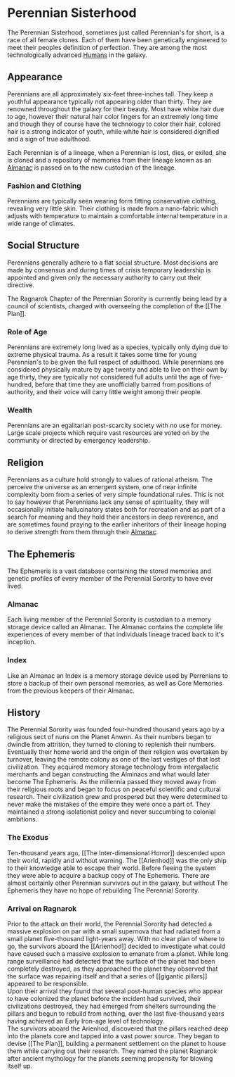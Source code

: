 # Perennian Sisterhood
The Perennian Sisterhood, sometimes just called Perennian's for short, is a race of all female clones. Each of them have been genetically engineered to meet their peoples definition of perfection. They are among the most technologically advanced [Humans](Human) in the galaxy.

## Appearance
Perennians are all approximately six-feet three-inches tall. They keep a youthful appearance typically not appearing older than thirty. They are renowned throughout the galaxy for their beauty. Most have white hair due to age, however their natural hair color lingers for an extremely long time and though they of course have the technology to color their hair, colored hair is a strong indicator of youth, while white hair is considered dignified and a sign of true adulthood.

Each Perennian is of a lineage, when a Perennian is lost, dies, or exiled, she is cloned and a repository of memories from their lineage known as an [Almanac](Perennian##Almanac) is passed on to the new custodian of the lineage.

### Fashion and Clothing
Perennians are typically seen wearing form fitting conservative clothing, revealing very little skin. Their clothing is made from a nano-fabric which adjusts with temperature to maintain a comfortable internal temperature in a wide range of climates.

## Social Structure
Perennians generally adhere to a flat social structure. Most decisions are made by consensus and during times of crisis temporary leadership is appointed and given only the necessary authority to carry out their directive.

The Ragnarok Chapter of the Perennian Sorority is currently being lead by a council of scientists, charged with overseeing the completion of the [[The Plan]].

### Role of Age
Perennians are extremely long lived as a species, typically only dying due to extreme physical trauma. As a result it takes some time for young Perennian's to be given the full respect of adulthood. While perennians are considered physically mature by age twenty and able to live on their own by age thirty, they are typically not considered full adults until the age of five-hundred, before that time they are unofficially barred from positions of authority, and their voice will carry little weight among their people.

### Wealth
Perennians are an egalitarian post-scarcity society with no use for money. Large scale projects which require vast resources are voted on by the community or directed by emergency leadership.

## Religion
Perennians as a culture hold strongly to values of rational atheism. The perceive the universe as an emergent system, one of near infinite complexity born from a series of very simple foundational rules. This is not to say however that Perennians lack any sense of spirituality, they will occasionally initiate hallucinatory states both for recreation and as part of a search for meaning and they hold their ancestors in deep reverence, and are sometimes found praying to the earlier inheritors of their lineage hoping to derive strength from them through their [Almanac](Perennian##Almanac).

## The Ephemeris
The Ephemeris is a vast database containing the stored memories and genetic profiles of every member of the Perennial Sorority to have ever lived.
### Almanac
Each living member of the Perennial Sorority is custodian to a memory storage device called an Almanac. The Almanac contains the complete life experiences of every member of that individuals lineage traced back to it's inception.
### Index
Like an Almanac an Index is a memory storage device used by Perrenians to store a backup of their own personal memories, as well as Core Memories from the previous keepers of their Almanac.
## History
The Perennial Sorority was founded four-hundred thousand years ago by a religious sect of nuns on the Planet Anwnn. As their numbers began to dwindle from attrition, they turned to cloning to replenish their numbers. Eventually their home world and the origin of their religion was overtaken by turnover, leaving the remote colony as one of the last vestiges of that lost civilization. They acquired memory storage technology from intergalactic merchants and began constructing the Alminacs and what would later become The Ephemeris. As the millennia passed they moved away from their religious roots and began to focus on peaceful scientific and cultural research. Their civilization grew and prospered but they were determined to never make the mistakes of the empire they were once a part of. They maintained a strong isolationist policy and never succumbing to colonial ambitions.
### The Exodus
Ten-thousand years ago, [[The Inter-dimensional Horror]] descended upon their world, rapidly and without warning. The [[Arienhod]] was the only ship to their knowledge able to escape their world. Before fleeing the system they were able to acquire a backup copy of The Ephemeris. There are almost certainly other Perennian survivors out in the galaxy, but without The Ephemeris they have no hope of rebuilding The Perennial Sorority.
### Arrival on Ragnarok
Prior to the attack on their world, the Perennial Sorority had detected a massive explosion on par with a small supernova that had radiated from a small planet five-thousand light-years away. With no clear plan of where to go, the survivors aboard the [[Arienhod]] decided to investigate what could have caused such a massive explosion to emanate from a planet. While long range surveillance had detected that the surface of the planet had been completely destroyed, as they approached the planet they observed that the surface was repairing itself and that a series of [[gigantic pillars]] appeared to be responsible.<br>
Upon their arrival they found that several post-human species who appear to have colonized the planet before the incident had survived, their civilizations destroyed, they had emerged from shelters surrounding the pillars and begun to rebuild from nothing, over the last five-thousand years having achieved an Early Iron-age level of technology.<br>
The survivors aboard the Arienhod, discovered that the pillars reached deep into the planets core and tapped into a vast power source. They began to devise [[The Plan]], building a permanent settlement on the planet to house them while carrying out their research. They named the planet Ragnarok after ancient mythology for the planets seeming propensity for blowing itself up.